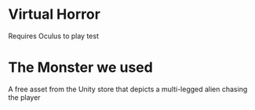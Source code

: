 # Virtual Horror
Requires Oculus to play test

# The Monster we used
A free asset from the Unity store that depicts a multi-legged alien chasing the player
